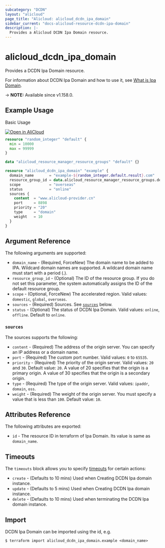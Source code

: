 ```yaml
---
subcategory: "DCDN"
layout: "alicloud"
page_title: "Alicloud: alicloud_dcdn_ipa_domain"
sidebar_current: "docs-alicloud-resource-dcdn-ipa-domain"
description: |-
  Provides a Alicloud DCDN Ipa Domain resource.
---
```


# alicloud_dcdn_ipa_domain

Provides a DCDN Ipa Domain resource.

For information about DCDN Ipa Domain and how to use it, see [What is Ipa Domain](https://www.alibabacloud.com/help/en/doc-detail/130634.html).

-> **NOTE:** Available since v1.158.0.

## Example Usage

Basic Usage

<div style="display: block;margin-bottom: 40px;"><div class="oics-button" style="float: right;position: absolute;margin-bottom: 10px;">
  <a href="https://api.aliyun.com/api-tools/terraform?resource=alicloud_dcdn_ipa_domain&exampleId=068383b5-4eac-3449-d83b-89fd6655a82f6da386a6&activeTab=example&spm=docs.r.dcdn_ipa_domain.0.068383b54e&intl_lang=EN_US" target="_blank">
    <img alt="Open in AliCloud" src="https://img.alicdn.com/imgextra/i1/O1CN01hjjqXv1uYUlY56FyX_!!6000000006049-55-tps-254-36.svg" style="max-height: 44px; max-width: 100%;">
  </a>
</div></div>

```terraform
resource "random_integer" "default" {
  min = 10000
  max = 99999
}

data "alicloud_resource_manager_resource_groups" "default" {}

resource "alicloud_dcdn_ipa_domain" "example" {
  domain_name       = "example-${random_integer.default.result}.com"
  resource_group_id = data.alicloud_resource_manager_resource_groups.default.groups.0.id
  scope             = "overseas"
  status            = "online"
  sources {
    content  = "www.alicloud-provider.cn"
    port     = 8898
    priority = "20"
    type     = "domain"
    weight   = 10
  }
}
```

## Argument Reference

The following arguments are supported:

* `domain_name` - (Required, ForceNew) The domain name to be added to IPA. Wildcard domain names are supported. A wildcard domain name must start with a period (.).
* `resource_group_id` - (Optional) The ID of the resource group. If you do not set this parameter, the system automatically assigns the ID of the default resource group.
* `scope` - (Optional, ForceNew) The accelerated region. Valid values: `domestic`, `global`, `overseas`.
* `sources` - (Required) Sources. See [`sources`](#sources) below.
* `status` - (Optional) The status of DCDN Ipa Domain. Valid values: `online`, `offline`. Default to `online`.

### `sources`

The sources supports the following: 

* `content` - (Required) The address of the origin server. You can specify an IP address or a domain name.
* `port` - (Required) The custom port number. Valid values: `0` to `65535`.
* `priority` - (Required) The priority of the origin server. Valid values: `20` and `30`. Default value: `20`. A value of 20 specifies that the origin is a primary origin. A value of 30 specifies that the origin is a secondary origin.
* `type` - (Required) The type of the origin server. Valid values: `ipaddr`, `domain`, `oss`.
* `weight` - (Required) The weight of the origin server. You must specify a value that is less than `100`. Default value: `10`.

## Attributes Reference

The following attributes are exported:

* `id` - The resource ID in terraform of Ipa Domain. Its value is same as `domain_name`.

## Timeouts

The `timeouts` block allows you to specify [timeouts](https://www.terraform.io/docs/configuration-0-11/resources.html#timeouts) for certain actions:

* `create` - (Defaults to 10 mins) Used when Creating DCDN Ipa domain instance.
* `update` - (Defaults to 5 mins) Used when Creating DCDN Ipa domain instance.
* `delete` - (Defaults to 10 mins) Used when terminating the DCDN Ipa domain instance.


## Import

DCDN Ipa Domain can be imported using the id, e.g.

```shell
$ terraform import alicloud_dcdn_ipa_domain.example <domain_name>
```